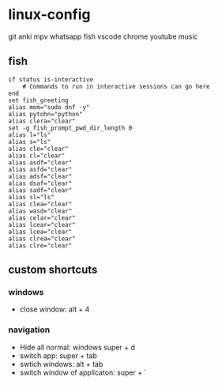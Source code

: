# linux-config

git
anki
mpv
whatsapp
fish
vscode
chrome
youtube music

## fish
```
if status is-interactive
    # Commands to run in interactive sessions can go here
end
set fish_greeting
alias mom="sudo dnf -y"
alias pytohn="python"
alias clera="clear"
set -g fish_prompt_pwd_dir_length 0
alias l="ls"
alias s="ls"
alias cle="clear"
alias cl="clear"
alias asdf="clear"
alias asfd="clear"
alias adsf="clear"
alias dsaf="clear"
alias sadf="clear"
alias sl="ls"
alias clea="clear"
alias wasd="clear"
alias celar="clear"
alias lcear="clear"
alias lcea="clear"
alias clrea="clear"
alias clre="clear"
```

## custom shortcuts
### windows
- close window: alt + 4
### navigation
- Hide all normal: windows super + d
- switch app: super + tab
- swtich windows: alt + tab
- switch window of applicaton: super + `
  

